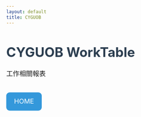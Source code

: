 ```yaml
---
layout: default
title: CYGUOB
---
```


# CYGUOB WorkTable

工作相關報表
<style>
h1 {
    font-size:2.2rem;
    color: #2c3e50;
}
p {
  font-size: 1.1rem;
  line-height:1.6;
}
a.button {
  display: inline-block;
  padding: 0.6em 1.2em;
  margin-top: 1em;
  background-color: #3498db;
  color: white;
  text-decoration: none;
  border-radius: 9px;
  transition: background-color 0.3s ease;
}
a.button:hover {
  background-color: #2980b9;
}
  
</style>

<a class="button" href="https://wandaguo.github.io/APID/"> HOME</a>
